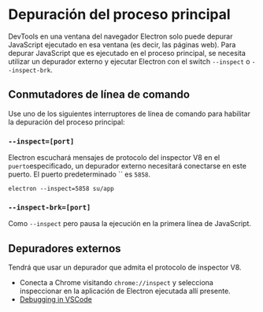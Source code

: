 # Depuración del proceso principal

DevTools en una ventana del navegador Electron solo puede depurar JavaScript ejecutado en esa ventana (es decir, las páginas web). Para depurar JavaScript que es ejecutado en el proceso principal, se necesita utilizar un depurador externo y ejecutar Electron con el switch `--inspect` o `--inspect-brk`.

## Conmutadores de línea de comando

Use uno de los siguientes interruptores de línea de comando para habilitar la depuración del proceso principal:

### `--inspect=[port]`

Electron escuchará mensajes de protocolo del inspector V8 en el `puerto`especificado, un depurador externo necesitará conectarse en este puerto. El puerto predeterminado `` es `5858`.

```shell
electron --inspect=5858 su/app
```

### `--inspect-brk=[port]`

Como `--inspect` pero pausa la ejecución en la primera línea de JavaScript.

## Depuradores externos

Tendrá que usar un depurador que admita el protocolo de inspector V8.

- Conecta a Chrome visitando `chrome://inspect` y selecciona inspeccionar en la aplicación de Electron ejecutada allí presente.
- [Debugging in VSCode](debugging-vscode.md)
